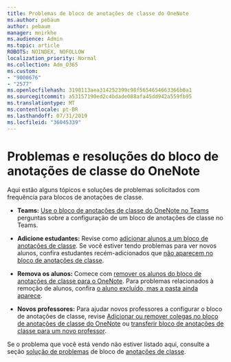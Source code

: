 ```yaml
---
title: Problemas de bloco de anotações de classe do OneNote
ms.author: pebaum
author: pebaum
manager: mnirkhe
ms.audience: Admin
ms.topic: article
ROBOTS: NOINDEX, NOFOLLOW
localization_priority: Normal
ms.collection: Adm_O365
ms.custom:
- "9000676"
- "2577"
ms.openlocfilehash: 3198113aea314252399c98f5654654663366b0a1
ms.sourcegitcommit: a53157190ed2c4bdade088afa45dd942a559fb95
ms.translationtype: MT
ms.contentlocale: pt-BR
ms.lasthandoff: 07/31/2019
ms.locfileid: "36045339"
---
```

# <a name="onenote-class-notebook-issues-and-resolutions"></a>Problemas e resoluções do bloco de anotações de classe do OneNote

Aqui estão alguns tópicos e soluções de problemas solicitados com frequência para blocos de anotações de classe.

- **Teams:** [Use o bloco de anotações de classe do OneNote no Teams](https://support.office.com/article/bd77f11f-27cd-4d41-bfbd-2b11799f1440) perguntas sobre a configuração de um bloco de anotações de classe no Teams.

- **Adicione estudantes:** Revise como [adicionar alunos a um bloco de anotações de classe](https://support.office.com/article/149882af-506a-4689-9fee-39309b97aae8). Se você estiver tendo problemas para ver novos alunos, confira estudantes recém-adicionados que [não aparecem no bloco de anotações de classe](https://support.office.com/article/4da02c45-b435-4af1-921b-51b8ee40e1c9).

- **Remova os alunos:** Comece com [remover os alunos do bloco de anotações de classe para o OneNote](https://support.office.com/article/86dcf019-408f-4de8-8055-eb61f1578c3c). Para problemas relacionados à remoção de alunos, confira [o aluno excluído, mas a pasta ainda aparece](https://support.office.com/article/0ed81eaa-c14a-436f-bb6f-ce95f130cc71).

- **Novos professores:** Para ajudar novos professores a configurar o bloco de anotações de classe, revise [Adicionar ou remover colegas no bloco de anotações de classe do OneNote](https://support.office.com/en-us/article/fdcb870b-49a7-4a14-9ea6-d817f88026f8) ou [transferir bloco de anotações de classe para um novo professor](https://support.office.com/article/84ef5d4a-0eec-4d5b-bc22-1317bc3b9027).

Se o problema que você está vendo não estiver listado aqui, consulte a seção [solução de problemas](https://support.office.com/article/class-notebook-ee70aff9-52e8-449f-be6a-7cbc1d65eaea#ID0EAABAAA=Manage&ID0EABAAA=Troubleshoot) de bloco de [anotações de classe](https://support.office.com/article/class-notebook-ee70aff9-52e8-449f-be6a-7cbc1d65eaea). 


